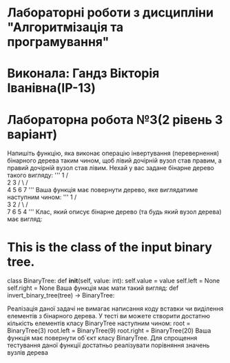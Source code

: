 # Лабораторні роботи з дисципліни "Алгоритмізація та програмування"
# Виконала: Гандз Вікторія Іванівна(ІР-13)
# Лабораторна робота №3(2 рівень 3 варіант)
Напишіть функцію, яка виконає операцію інвертування (перевернення) бінарного дерева
таким чином, щоб лівий дочірній вузол став правим, а правий дочірній вузол став лівим.
Нехай у вас задане бінарне дерево такого вигляду:
''' 1
/ \
2 3
/ \ / \
4 5 6 7
'''
Ваша функція має повернути дерево, яке виглядатиме наступним чином:
'''
1
/ \
3 2
/ \ / \
7 6 5 4
'''
Клас, який описує бінарне дерево (та будь який вузол дерева) має вигляд:
# This is the class of the input binary tree.
class BinaryTree:
def __init__(self, value: int):
self.value = value
self.left = None
self.right = None
Ваша функція має мати такий вигляд:
def invert_binary_tree(tree) -> BinaryTree:


Реалізація даної задачі не вимагає написання коду вставки чи виділення елементів з
бінарного дерева. У тесті ви можете створити достатню кількість елементів
класу BinaryTree наступним чином:
root = BinaryTree(3)
root.left = BinaryTree(9)
root.right = BinaryTree(20)
Ваша функція має повернути об`єкт класу BinaryTree. Для спрощення тестування даної
функції достатньо реалізувати порівняння значень вузлів дерева
